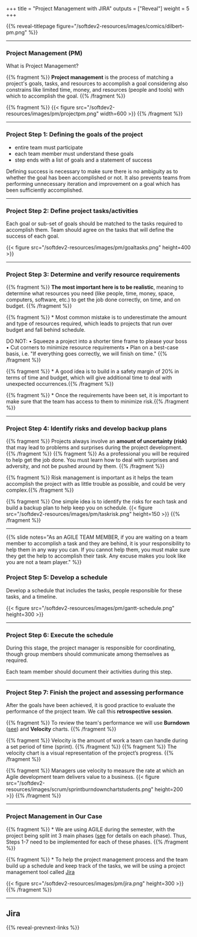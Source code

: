 +++
title = "Project Management with JIRA"
outputs = ["Reveal"]
weight = 5
+++

{{% reveal-titlepage figure="/softdev2-resources/images/comics/dilbert-pm.png" %}}

---
### Project Management (PM)

What is Project Management?

{{% fragment %}} **Project management** is the process of matching a project's goals, tasks, and resources to accomplish a goal considering also constrains like limited time, money, and resources (people and tools) with which to accomplish the goal. {{% /fragment %}}

{{% fragment %}} {{< figure src="/softdev2-resources/images/pm/projectpm.png" width=600 >}} {{% /fragment %}}

---
### Project Step 1: Defining the goals of the project

- entire team must participate
- each team member must understand these goals
- step ends with a list of goals and a statement of success

Defining success is necessary to make sure there is no ambiguity as to whether the goal has been accomplished or not. It also prevents teams from performing unnecessary
iteration and improvement on a goal which has been sufficiently accomplished.

---
### Project Step 2: Define project tasks/activities

Each goal or sub-set of goals should be matched to the tasks required to accomplish them. Team should agree on the tasks that will define the success of each goal.

{{< figure src="/softdev2-resources/images/pm/goaltasks.png" height=400 >}}

---
### Project Step 3: Determine and verify resource requirements

{{% fragment %}} **The most important here is to be realistic**, meaning to determine what resources you need (like people, time, money, space, computers, software, etc.) to get the job done correctly, on time, and on budget. {{% /fragment %}}

{{% fragment %}} * Most common mistake is to underestimate the amount and type of resources required, which leads to projects that run over budget and fall behind schedule. 

DO NOT:
  • Squeeze a project into a shorter time frame to please your boss
  • Cut corners to minimize resource requirements
  • Plan on a best-case basis, i.e. "If everything goes correctly, we will finish on time." 
{{% /fragment %}}

{{% fragment %}} * A good idea is to build in a safety margin of 20% in terms of time and budget, which will give additional time to deal with unexpected occurrences.{{% /fragment %}}

{{% fragment %}} * Once the requirements have been set, it is important to make sure that the team has access to them to minimize risk.{{% /fragment %}}

---
### Project Step 4: Identify risks and develop backup plans

{{% fragment %}} Projects always involve an **amount of uncertainty (risk)** that may lead to problems and surprises during the project development. {{% /fragment %}} 
{{% fragment %}} As a professional you will be required to help get the job done. You must learn how to deal with surprises and adversity, and not be pushed around by them. {{% /fragment %}}

{{% fragment %}} Risk management is important as it helps the team accomplish the project with as little trouble as possible, and could be very complex.{{% /fragment %}}

{{% fragment %}} One simple idea is to identify the risks for each task and build a backup plan to help keep you on schedule.
{{< figure src="/softdev2-resources/images/pm/taskrisk.png" height=150 >}}
{{% /fragment %}}

---
{{% slide notes="As an AGILE TEAM MEMBER, if you are waiting on a team member to accomplish a task and they are behind, it is your responsibility to help them in any way you can. If you cannot help them, you must make sure they get the help to accomplish their task. Any excuse makes you look like you are not a team player." %}}

### Project Step 5: Develop a schedule

Develop a schedule that includes the tasks, people responsible for these tasks, and a timeline.

{{< figure src="/softdev2-resources/images/pm/gantt-schedule.png" height=300 >}}

---
### Project Step 6: Execute the schedule

During this stage, the project manager is responsible for coordinating, though group members should communicate among themselves as required. 

Each team member should document their activities during this step. 

---
### Project Step 7: Finish the project and assessing performance 

After the goals have been achieved, it is good practice to evaluate the performance of the project team. We call this **retrospective session**.

{{% fragment %}} To review the team's performance we will use **Burndown** ([see](../chapter-agiledevelopment/chapter-scrum/#/11)) and **Velocity** charts. {{% /fragment %}}

{{% fragment %}} Velocity is the amount of work a team can handle during a set period of time (sprint). {{% /fragment %}}
{{% fragment %}} The velocity chart is a visual representation of the project’s progress. {{% /fragment %}}

{{% fragment %}} Managers use velocity to measure the rate at which an Agile development team delivers value to a business.
{{< figure src="/softdev2-resources/images/scrum/sprintburndownchartstudents.png" height=200 >}}
{{% /fragment %}}

---
### Project Management in Our Case

{{% fragment %}} * We are using AGILE during the semester, with the project being split int 3 main phases ([see](../chapter-project-design/) for details on each phase). Thus, Steps 1-7 need to be implemented for each of these phases. {{% /fragment %}}

{{% fragment %}} * To help the project management process and the team build up a schedule and keep track of the tasks, we will be using a project management tool called [Jira](https://www.atlassian.com/software/jira) 

{{< figure src="/softdev2-resources/images/pm/jira.png" height=300 >}}
{{% /fragment %}}

---
## Jira

{{% reveal-prevnext-links %}}
